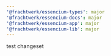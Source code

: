 ```yaml
---
'@frachtwerk/essencium-types': major
'@frachtwerk/essencium-docs': major
'@frachtwerk/essencium-app': major
'@frachtwerk/essencium-lib': major
---
```


test changeset
